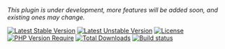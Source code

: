 
*This plugin is under development, more features will be added soon, and existing ones may change.*

[![Latest Stable Version](https://poser.pugx.org/softspring/cms-blog-plugin/v/stable.svg)](https://packagist.org/packages/softspring/cms-blog-plugin)
[![Latest Unstable Version](https://poser.pugx.org/softspring/cms-blog-plugin/v/unstable.svg)](https://packagist.org/packages/softspring/cms-blog-plugin)
[![License](https://poser.pugx.org/softspring/cms-blog-plugin/license.svg)](https://packagist.org/packages/softspring/cms-blog-plugin)
[![PHP Version Require](http://poser.pugx.org/softspring/cms-blog-plugin/require/php)](https://packagist.org/packages/softspring/cms-blog-plugin)
[![Total Downloads](https://poser.pugx.org/softspring/cms-blog-plugin/downloads)](https://packagist.org/packages/softspring/cms-blog-plugin)
[![Build status](https://github.com/softspring/cms-blog-plugin/actions/workflows/php.yml/badge.svg?branch=5.2)](https://github.com/softspring/cms-blog-plugin/actions/workflows/php.yml)

